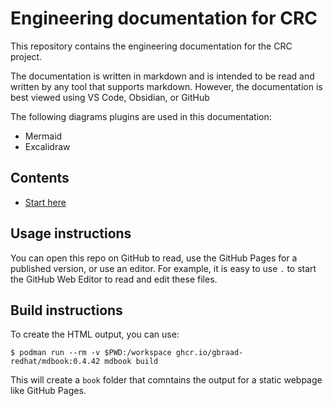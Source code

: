 Engineering documentation for CRC
=================================

This repository contains the engineering documentation for the CRC project.

The documentation is written in markdown and is intended to be read and written
by any tool that supports markdown. However, the documentation is best viewed
using VS Code, Obsidian, or GitHub

The following diagrams plugins are used in this documentation:
 - Mermaid
 - Excalidraw


## Contents

  - [Start here](./content/SUMMARY.md)


## Usage instructions
You can open this repo on GitHub to read, use the GitHub Pages for a published version, or use an editor.
For example, it is easy to use `.` to start the GitHub Web Editor to read and edit these files.


## Build instructions
To create the HTML output, you can use:

```
$ podman run --rm -v $PWD:/workspace ghcr.io/gbraad-redhat/mdbook:0.4.42 mdbook build
```

This will create a `book` folder that comntains the output for a static webpage like GitHub Pages.

